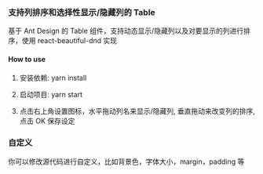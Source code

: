 ### 支持列排序和选择性显示/隐藏列的 Table

基于 Ant Design 的 Table 组件，支持动态显示/隐藏列以及对要显示的列进行排序，使用 react-beautiful-dnd 实现


#### How to use

1. 安装依赖: yarn install

2. 启动项目: yarn start

3. 点击右上角设置图标，水平拖动列名来显示/隐藏列, 垂直拖动来改变列的排序, 点击 OK 保存设定

### 自定义

你可以修改源代码进行自定义，比如背景色，字体大小，margin，padding 等
